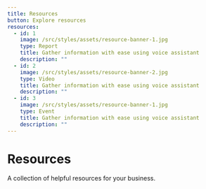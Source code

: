 ```yaml
---
title: Resources
button: Explore resources
resources:
  - id: 1
    image: /src/styles/assets/resource-banner-1.jpg
    type: Report
    title: Gather information with ease using voice assistant
    description: ""
  - id: 2
    image: /src/styles/assets/resource-banner-2.jpg
    type: Video
    title: Gather information with ease using voice assistant
    description: ""
  - id: 3
    image: /src/styles/assets/resource-banner-1.jpg
    type: Event
    title: Gather information with ease using voice assistant
    description: ""
---
```


# Resources

A collection of helpful resources for your business. 